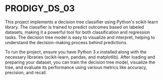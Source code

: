 # PRODIGY_DS_03
This project implements a decision tree classifier using Python's scikit-learn library. The classifier is trained to predict outcomes based on labeled datasets, making it a powerful tool for both classification and regression tasks. The decision tree model is easy to visualize and interpret, helping to understand the decision-making process behind predictions.

To run the project, ensure you have Python 3.x installed along with the necessary libraries (scikit-learn, pandas, and matplotlib). After loading and preparing your dataset, you can train the decision tree model, visualize the tree, and evaluate its performance using various metrics like accuracy, precision, and recall.
